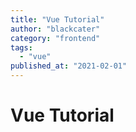 ```yaml
---
title: "Vue Tutorial"
author: "blackcater"
category: "frontend"
tags:
  - "vue"
published_at: "2021-02-01"
---
```


# Vue Tutorial
